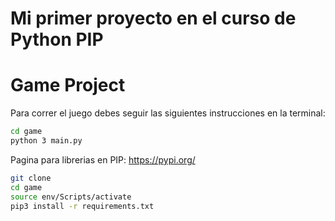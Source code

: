 # Mi primer proyecto en el curso de Python PIP
# Game Project

Para correr el juego debes seguir las siguientes instrucciones
en la terminal:

``` sh
cd game
python 3 main.py

```
Pagina para librerias en PIP: https://pypi.org/

``` sh
git clone
cd game
source env/Scripts/activate
pip3 install -r requirements.txt
```